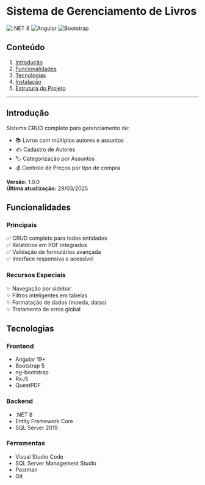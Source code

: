 
# Sistema de Gerenciamento de Livros

![.NET 8]()
![Angular](https://img.shields.io/badge/Angular-17+-DD0031?logo=angular)
![Bootstrap](https://img.shields.io/badge/Bootstrap-5.3-7952B3?logo=bootstrap)

## Conteúdo
1. [Introdução](#introdução)  
2. [Funcionalidades](#funcionalidades)  
3. [Tecnologias](#tecnologias)  
4. [Instalação](#instalação)  
5. [Estrutura do Projeto](#estrutura-do-projeto)  

---

## Introdução
Sistema CRUD completo para gerenciamento de:
- 📚 Livros com múltiplos autores e assuntos
- ✍️ Cadastro de Autores
- 🏷️ Categorização por Assuntos
- 💰 Controle de Preços por tipo de compra

**Versão:** 1.0.0  
**Última atualização:** 29/03/2025

## Funcionalidades

### Principais
✅ CRUD completo para todas entidades  
✅ Relatórios em PDF integrados  
✅ Validação de formulários avançada  
✅ Interface responsiva e acessível

### Recursos Especiais
✨ Navegação por sidebar  
✨ Filtros inteligentes em tabelas  
✨ Formatação de dados (moeda, datas)  
✨ Tratamento de erros global

## Tecnologias

### Frontend
- Angular 19+
- Bootstrap 5
- ng-bootstrap
- RxJS
- QuestPDF

### Backend
- .NET 8
- Entity Framework Core
- SQL Server 2019

### Ferramentas
- Visual Studio Code
- SQL Server Management Studio
- Postman
- Git
